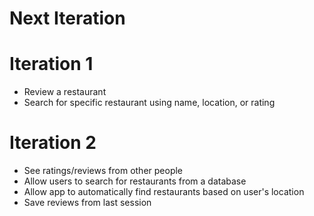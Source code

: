 # Next Iteration

# Iteration 1
* Review a restaurant
* Search for specific restaurant using name, location, or rating

 
# Iteration 2
* See ratings/reviews from other people
* Allow users to search for restaurants from a database
* Allow app to automatically find restaurants based on user's location
* Save reviews from last session

# 
